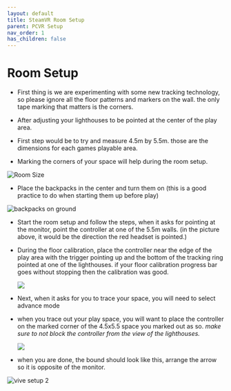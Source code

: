 ```yaml
---
layout: default
title: SteamVR Room Setup
parent: PCVR Setup
nav_order: 1
has_children: false
---
```

# Room Setup


- First thing is we are experimenting with some new tracking technology, so please ignore all the floor patterns and markers on the wall. the only tape marking that matters is the corners.

- After adjusting your lighthouses to be pointed at the center of the play area.

- First step would be to try and measure 4.5m by 5.5m. those are the dimensions for each games playable area. 

- Marking the corners of your space will help during the room setup. 

![Room Size](media/RoomSetup/RoomSize.png)

- Place the backpacks in the center and turn them on (this is a good practice to do when starting them up before play)

![backpacks on ground](media/RoomSetup/BackpacksonGround.png)
	
- Start the room setup and follow the steps, when it asks for pointing at the monitor, point the controller at one of the 5.5m walls. (in the picture above, it would be the direction the red headset is pointed.)

- During the floor calibration, place the controller near the edge of the play area with the trigger pointing up and the bottom of the tracking ring pointed at one of the lighthouses. if your floor calibration progress bar goes without stopping then the calibration was good. 

    ![](media/RoomSetup/FloorCalibration.png)

- Next, when it asks for you to trace your space, you will need to select advance mode

	
- when you trace out your play space, you will want to place the controller on the marked corner of the 4.5x5.5 space you marked out as so. *make sure to not block the controller from the view of the lighthouses.*
	
	![](media/RoomSetup/cornermapping.png)
	
- when you are done, the bound should look like this, arrange the arrow so it is opposite of the monitor.


![vive setup 2](media/vivesetup2_2.png)
	
